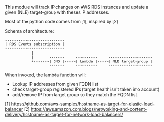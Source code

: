 This module will track IP changes on AWS RDS instances and update a given (NLB) target-group with theses IP addresses.


Most of the python code comes from [1], inspired by [2]

Schema of architecture:

    ---------------------------
    | RDS Events subscription |
    ---------------------------
                |
                |       -------     ----------     --------------------
                +------>| SNS |---->| Lambda |---->| NLB target-group |
                        -------     ----------     --------------------

When invoked, the lambda function will:

 * Lookup IP addresses from given FQDN list
 * check target-group registered IPs (target health isn't taken into account)
 * add/remove IP from target group so they match the FQDN list.



 [1] https://github.com/aws-samples/hostname-as-target-for-elastic-load-balancer
 [2] https://aws.amazon.com/blogs/networking-and-content-delivery/hostname-as-target-for-network-load-balancers/
